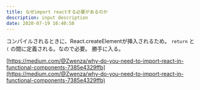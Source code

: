 ```yaml
---
title: なぜimport reactする必要があるのか
description: input description
date: 2020-07-19 16:40:58
---
```


コンパイルされるときに、React.createElementが挿入されるため。
`return` と  `(` の間に定義される。なので必要。
勝手に入る。

[https://medium.com/@Zwenza/why-do-you-need-to-import-react-in-functional-components-7385e4329ffb](https://medium.com/@Zwenza/why-do-you-need-to-import-react-in-functional-components-7385e4329ffb)